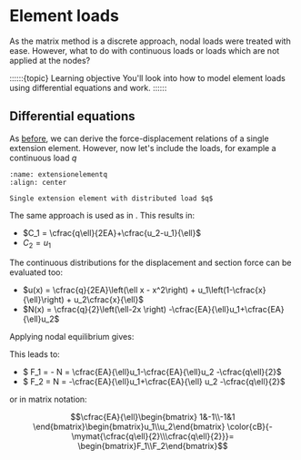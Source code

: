# Element loads

As the matrix method is a discrete approach, nodal loads were treated with ease. However, what to do with continuous loads or loads which are not applied at the nodes?

::::::{topic} Learning objective
You'll look into how to model element loads using differential equations and work.
::::::

## Differential equations
As [before](../lecture1/single_element.md), we can derive the force-displacement relations of a single extension element. However, now let's include the loads, for example a continuous load $q$

```{figure} extensionelementq.svg
:name: extensionelementq
:align: center

Single extension element with distributed load $q$
```

The same approach is used as in [](./recap.ipynb). This results in:

- $C_1 = \cfrac{q\ell}{2EA}+\cfrac{u_2-u_1}{\ell}$
- $C_2 = u_1$

The continuous distributions for the displacement and section force can be evaluated too:
- $u(x) = \cfrac{q}{2EA}\left(\ell x - x^2\right) + u_1\left(1-\cfrac{x}{\ell}\right) + u_2\cfrac{x}{\ell}$
- $N(x) = \cfrac{q}{2}\left(\ell-2x \right) -\cfrac{EA}{\ell}u_1+\cfrac{EA}{\ell}u_2$

Applying nodal equilibrium gives:

This leads to:
- $ F_1 = - N = \cfrac{EA}{\ell}u_1-\cfrac{EA}{\ell}u_2 -\cfrac{q\ell}{2}$
- $ F_2 = N = -\cfrac{EA}{\ell}u_1+\cfrac{EA}{\ell} u_2 -\cfrac{q\ell}{2}$

or in matrix notation:

$$\cfrac{EA}{\ell}\begin{bmatrix} 1&-1\\-1&1 \end{bmatrix}\begin{bmatrix}u_1\\u_2\end{bmatrix} \color{cB}{- \mymat{\cfrac{q\ell}{2}\\\cfrac{q\ell}{2}}}= \begin{bmatrix}F_1\\F_2\end{bmatrix}$$